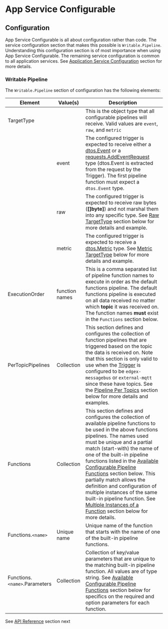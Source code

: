 # App Service Configurable

## Configuration

App Service Configurable is all about configuration rather than code. 
The service configuration section that makes this possible is `Writable.Pipeline`. 
Understanding this configuration section is of most importance when using App Service Configurable.
The remaining service configuration is common to all application services. 
See [Application Service Configuration](../../../GeneralAppServiceConfig) section for more details.

### Writable Pipeline

The `Writable.Pipeline` section of configuration has the following elements:



| Element                       | Value(s)       | Description                                                  |
| ----------------------------- | -------------- | ------------------------------------------------------------ |
| TargetType                    |                | This is the object type that all configurable pipelines will receive. Valid values are `event`, `raw`,  and `metric` |
|                               | event          | The configured trigger is expected to receive either a [dtos.Event](https://github.com/edgexfoundry/go-mod-core-contracts/blob/{{edgexversion}}/dtos/event.go) or a [requests.AddEventRequest](https://github.com/edgexfoundry/go-mod-core-contracts/blob/{{edgexversion}}/dtos/requests/event.go) type (dtos.Event is extracted from the request by the Trigger). The first pipeline function must expect a `dtos.Event` type. |
|                               | raw            | The configured trigger is expected to receive raw bytes (**[]byte]**) and not marshal them into any specific type. See [Raw TargetType](../details/TargetType#raw-targettype) section below for more details and example. |
|                               | metric         | The configured trigger is expected to receive a [dtos.Metric](https://github.com/edgexfoundry/go-mod-core-contracts/blob/{{edgexversion}}/dtos/metric.go) type. See [Metric TargetType](../details/TargetType#metric-targettype) below for more details and example. |
| ExecutionOrder                | function names | This is a comma separated list of pipeline function names to execute in order as the default functions pipeline. The default functions pipeline is executed on all data received no matter which **topic** it was received on. The function names **must** exist in the `Functions` section below. |
| PerTopicPipelines             | Collection     | This section defines and configures the collection of function pipelines that are triggered based on the topic the data is received on. Note that this section is only valid to use when the [Trigger](../../../Triggers) is configured to be `edgex-messagebus` or `external-mqtt` since these have topics. See the [Pipeline Per Topics](../details/PipelinePerTopics) section below for more details and examples. |
| Functions                     | Collection     | This section defines and configures the collection of available pipeline functions to be used in the above functions pipelines. The names used must be unique and a partial match (start-with) the name of one of the built-in pipeline functions listed in the [Available Configurable Pipeline Functions](../details/AvailablePipelineFunctions) section below. This partially match allows the definition and configuration of multiple instances of the same built-in pipeline function. See [Multiple Instances of a Function](../details/DeployMultipleInstances) section below for more details. |
| Functions.`<name>`            | Unique name    | Unique name of the function that starts with the name of one of the built-in pipeline functions. |
| Functions.`<name>`.Parameters | Collection     | Collection of key/value parameters that are unique to the matching built-in pipeline function. All values are of type string. See  [Available Configurable Pipeline Functions](../details/AvailablePipelineFunctions) section below for specifics on the required and option parameters for each function. |



See [API Reference](ApiReference.md) section next
